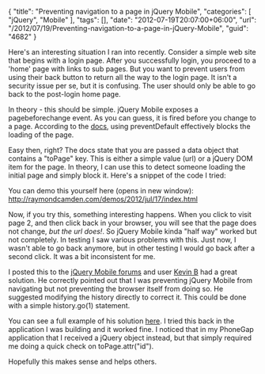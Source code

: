 {
	"title": "Preventing navigation to a page in jQuery Mobile",
	"categories": [
		"jQuery",
		"Mobile"
	],
	"tags": [],
	"date": "2012-07-19T20:07:00+06:00",
	"url": "/2012/07/19/Preventing-navigation-to-a-page-in-jQuery-Mobile",
	"guid": "4682"
}

Here's an interesting situation I ran into recently. Consider a simple web site that begins with a login page. After you successfully login, you proceed to a 'home' page with links to sub pages. But you want to prevent users from using their back button to return all the way to the login page. It isn't a security issue per se, but it is confusing. The user should only be able to go back to the post-login home page.
<!--more-->
In theory - this should be simple. jQuery Mobile exposes a pagebeforechange event. As you can guess, it is fired before you change to a page. According to the <a href="http://jquerymobile.com/demos/1.1.1/docs/api/events.html">docs</a>, using preventDefault effectively blocks the loading of the page.

Easy then, right? The docs state that you are passed a data object that contains a "toPage" key. This is either a simple value (url) or a jQuery DOM item for the page. In theory, I can use this to detect someone loading the initial page and simply block it. Here's a snippet of the code I tried:

<script src="https://gist.github.com/3147547.js?file=gistfile1.js"></script>

You can demo this yourself here (opens in new window): <a href="http://raymondcamden.com/demos/2012/jul/17/index.html" target="_new">http://raymondcamden.com/demos/2012/jul/17/index.html</a>

Now, if you try this, something interesting happens. When you click to visit page 2, and then click back in your browser, you will see that the page does not change, <i>but the url does!</i>. So jQuery Mobile kinda "half way" worked but not completely. In testing I saw various problems with this. Just now, I wasn't able to go back anymore, but in other testing I would go back after a second click. It was a bit inconsistent for me. 

I posted this to the <a href="http://forum.jquery.com/jquery-mobile">jQuery Mobile forums</a> and user <a href="http://forum.jquery.com/user/kevin-b">Kevin B</a> had a great solution. He correctly pointed out that I was preventing jQuery Mobile from navigating but not preventing the browser itself from doing so. He suggested modifying the history directly to correct it. This could be done with a simple history.go(1) statement.

You can see a full example of his solution <a href="http://forum.jquery.com/topic/pagebeforechange-working-halfway#14737000003502579">here</a>. I tried this back in the application I was building and it worked fine. I noticed that in my PhoneGap application that I received a jQuery object instead, but that simply required me doing a quick check on toPage.attr("id"). 

Hopefully this makes sense and helps others.